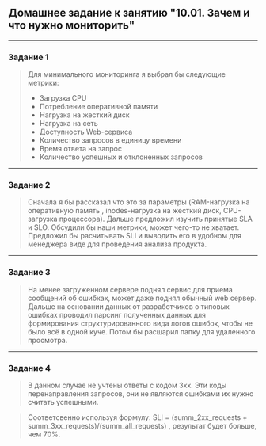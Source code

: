 ## Домашнее задание к занятию "10.01. Зачем и что нужно мониторить"
***
### Задание 1

> Для минимального мониторинга я выбрал бы следующие метрики:
> - Загрузка CPU
> - Потребление оперативной памяти
> - Нагрузка на жесткий диск
> - Нагрузка на сеть
> - Доступность Web-сервиса
> - Количество запросов в единицу времени
> - Время ответа на запрос
> - Количество успешных и отклоненных запросов
***
 
### Задание 2
> Сначала я бы рассказал что это за параметры (RAM-нагрузка на оперативную память
, inodes-нагрузка на жесткий диск, CPU-загрузка процессора). Дальше предложил изучить
 принятые SLA и SLO. Обсудили бы наши метрики, может чего-то не хватает. Предложил бы расчитывать 
 SLI и выводить его в удобном для менеджера виде для проведения анализа продукта.
 ***

 ### Задание 3
 > На менее загруженном сервере поднял сервис для приема сообщений об ошибках,
 может даже поднял обычный web сервер. Дальше на основании данных от разработчиков о типовых
  ошибках проводил парсинг полученных данных для формирования структурированного вида логов ошибок, чтобы не было всё в одной куче. Потом бы расшарил папку для удаленного просмотра.
  ***

  ### Задание 4
  > В данном случае не учтены ответы с кодом 3хх. Эти коды перенаправления запросов, они не являются ошибками их нужно считать успешными. 

  > Соответсвенно используя формулу: SLI = (summ_2xx_requests + summ_3xx_requests)/(summ_all_requests) , результат будет больше, чем 70%.

  

  




